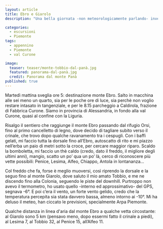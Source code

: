 ```yaml
---
layout: article
title: Ebro e Giarolo
description: "Una bella giornata -non meteorologicamente parlando- invernale sul crinale tra val Curone e val Borbera."

categories:
  - escursioni
  - Piemonte
tags: 
  - appennino
  - Piemonte
  - val Curone

image:
  teaser: teaser/monte-tobbio-dal-panà.jpg
  featured: panorama-dal-panà.jpg
  credit: Panorama dal monte Panà
published: true
---
```

Martedì mattina sveglia ore 5: destinazione monte Ebro. Salto in macchina alle sei meno un quarto, sia per le poche ore di luce, sia perchè non voglio restare intasato in tangenziale, e per le 8.15 parcheggio a Caldirola, frazione di Fabbrica Curone. Siamo in provincia di Alessandria, in fondo alla val Curone, quasi al confine con la Liguria.

Risalgo il sentiero che raggiunge il monte Ebro passando dal rifugio Orsi, fino al primo cancelletto di legno, dove decido di tagliare subito verso il crinale, che trovo dopo qualche ravanamento tra i cespugli.
Con i baffi gelati, mi faccio tutta la dorsale fino all’Ebro, autoscatto di rito e mi piazzo nell’erba un paio di metri sotto la croce, per cercare maggior riparo.
Scaldo la bomboletta, mi faccio un thè caldo (credo, dato il freddo, il migliore degli ultimi anni), mangio, scatto un po’ qua un po’ là, cerco di riconoscere più vette possibili: Penice, Lesima, Alfeo, Chiappo, Antola in lontananza...

Col freddo che fa, forse è meglio muoversi, così riprendo la dorsale e la seguo fino al monte Giarolo, dove saluto il mio amato Tobbio, e me ne discendo fino alla Colonia, seguendo le piste del downhill.
Purtroppo non avevo il termometro, ho usato quello -interno ed approssimativo- del GPS, segnava -6°. E poi c’era il vento, un forte vento gelido, credo che la temperatura percepita sia stata davvero bassa, almeno intorno ai -10°.
Mi ha deluso il meteo, han ciccato le previsioni, specialmente Arpa Piemonte.

Qualche distanza in linea d'aria dal monte Ebro a qualche vetta circostante: al Giarolo sono 5 km (pensavo meno, dopo essermi fatto il crinale a piedi), al Lesima 7, al Tobbio 32, al Penice 15, all’Alfeo 11.